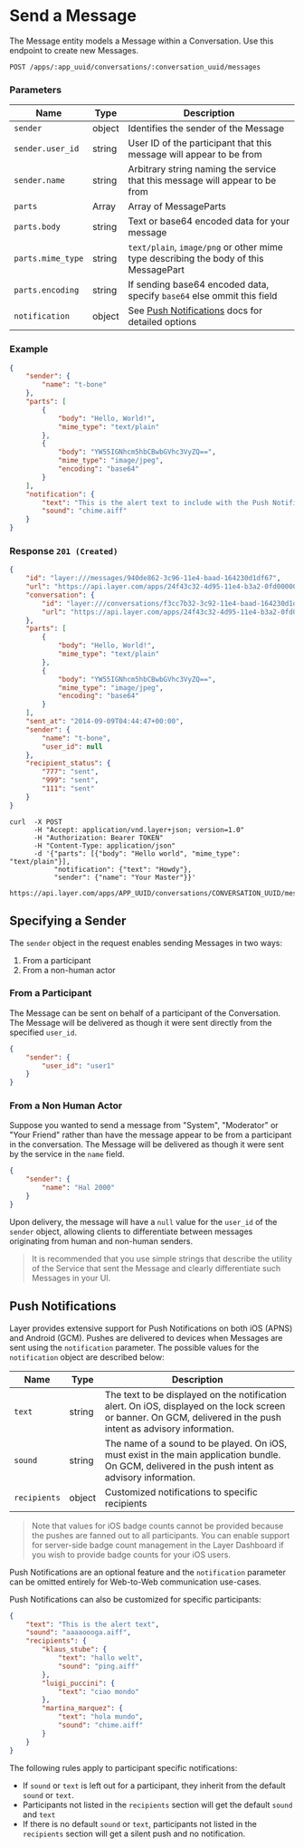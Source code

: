 # Send a Message
The Message entity models a Message within a Conversation.  Use this endpoint to create new Messages.

```request
POST /apps/:app_uuid/conversations/:conversation_uuid/messages
```

### Parameters
| Name    | Type |  Description  |
|---------|------|---------------|
| `sender` | object | Identifies the sender of the Message |
| `sender.user_id`  | string | User ID of the participant that this message will appear to be from |
| `sender.name`     | string | Arbitrary string naming the service that this message will appear to be from |
| `parts`           | Array  | Array of MessageParts |
| `parts.body`      | string | Text or base64 encoded data for your message |
| `parts.mime_type` | string | `text/plain`, `image/png` or other mime type describing the body of this MessagePart |
| `parts.encoding`  | string | If sending base64 encoded data, specify `base64` else ommit this field |
| `notification` | object | See [Push Notifications](#push-notifications) docs for detailed options |

### Example
```json
{
    "sender": {
        "name": "t-bone"
    },
    "parts": [
        {
            "body": "Hello, World!",
            "mime_type": "text/plain"
        },
        {
            "body": "YW55IGNhcm5hbCBwbGVhc3VyZQ==",
            "mime_type": "image/jpeg",
            "encoding": "base64"
        }
    ],
    "notification": {
        "text": "This is the alert text to include with the Push Notification.",
        "sound": "chime.aiff"
    }
}
```

### Response `201 (Created)`
```json
{
    "id": "layer:///messages/940de862-3c96-11e4-baad-164230d1df67",
    "url": "https://api.layer.com/apps/24f43c32-4d95-11e4-b3a2-0fd00000020d/messages/940de862-3c96-11e4-baad-164230d1df67",
    "conversation": {
        "id": "layer:///conversations/f3cc7b32-3c92-11e4-baad-164230d1df67",
        "url": "https://api.layer.com/apps/24f43c32-4d95-11e4-b3a2-0fd00000020d/conversations/f3cc7b32-3c92-11e4-baad-164230d1df67"
    },
    "parts": [
        {
            "body": "Hello, World!",
            "mime_type": "text/plain"
        },
        {
            "body": "YW55IGNhcm5hbCBwbGVhc3VyZQ==",
            "mime_type": "image/jpeg",
            "encoding": "base64"
        }
    ],
    "sent_at": "2014-09-09T04:44:47+00:00",
    "sender": {
        "name": "t-bone",
        "user_id": null
    },
    "recipient_status": {
        "777": "sent",
        "999": "sent",
        "111": "sent"
    }
}
```

```console
curl  -X POST
      -H "Accept: application/vnd.layer+json; version=1.0"
      -H "Authorization: Bearer TOKEN"
      -H "Content-Type: application/json"
      -d '{"parts": [{"body": "Hello world", "mime_type": "text/plain"}],
           "notification": {"text": "Howdy"},
           "sender": {"name": "Your Master"}}'
      https://api.layer.com/apps/APP_UUID/conversations/CONVERSATION_UUID/messages
```

## Specifying a Sender
The `sender` object in the request enables sending Messages in two ways:

1. From a participant
2. From a non-human actor

### From a Participant
The Message can be sent on behalf of a participant of the Conversation. The Message will be delivered as though it were sent directly from the specified `user_id`.

```json
{
    "sender": {
        "user_id": "user1"
    }
}
```

### From a Non Human Actor
Suppose you wanted to send a message from "System", "Moderator" or "Your Friend" rather than have the message appear to be from a participant in the conversation.  The Message will be delivered as though it were sent by the service in the `name` field.

```json
{
    "sender": {
        "name": "Hal 2000"
    }
}
```

Upon delivery, the message will have a `null` value for the `user_id` of the `sender` object, allowing clients to differentiate between messages originating from human and non-human senders.

> It is recommended that you use simple strings that describe the utility of the Service that sent the Message and clearly differentiate such Messages in your UI.

## Push Notifications
Layer provides extensive support for Push Notifications on both iOS (APNS) and Android (GCM). Pushes are delivered to devices when Messages are sent using the `notification` parameter.  The possible values for the `notification` object are described below:

| Name | Type    | Description |
|------|---------|-------------|
|`text`| string  |The text to be displayed on the notification alert. On iOS, displayed on the lock screen or banner. On GCM, delivered in the push intent as advisory information. |
|`sound`| string | The name of a sound to be played. On iOS, must exist in the main application bundle. On GCM, delivered in the push intent as advisory information. |
|`recipients` | object | Customized notifications to specific recipients |

> Note that values for iOS badge counts cannot be provided because the pushes are fanned out to all participants. You can enable support for server-side badge count management in the Layer Dashboard if you wish to provide badge counts for your iOS users.

Push Notifications are an optional feature and the `notification` parameter can be omitted entirely for Web-to-Web communication use-cases.

Push Notifications can also be customized for specific participants:

```json
{
    "text": "This is the alert text",
    "sound": "aaaaoooga.aiff",
    "recipients": {
        "klaus_stube": {
            "text": "hallo welt",
            "sound": "ping.aiff"
        },
        "luigi_puccini": {
            "text": "ciao mondo"
        },
        "martina_marquez": {
            "text": "hola mundo",
            "sound": "chime.aiff"
        }
    }
}
```

The following rules apply to participant specific notifications:

 - If `sound` or `text` is left out for a participant, they inherit from the default `sound` or `text`.
 - Participants not listed in the `recipients` section will get the default `sound` and `text`
 - If there is no default `sound` or `text`, participants not listed in the `recipients` section will get a silent push and no notification.
